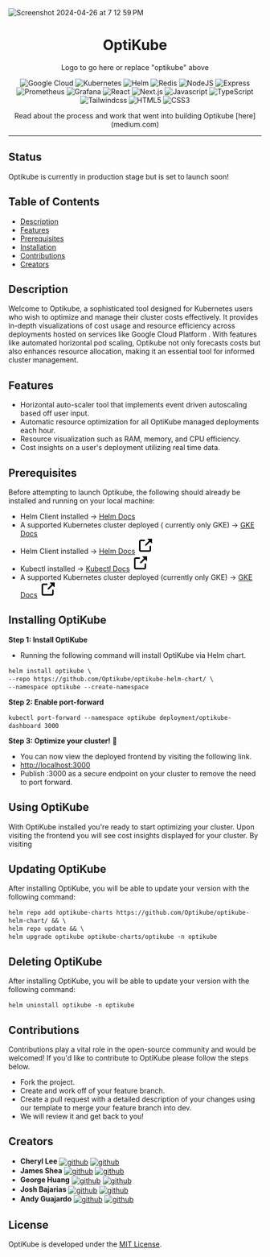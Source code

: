 <img width="1187" alt="Screenshot 2024-04-26 at 7 12 59 PM" src="https://github.com/oslabs-beta/OptiKube-FE/assets/78817053/cdc2c4bf-8f7c-44fb-b21d-94e2a68700ce">
<div align="center">
  
# OptiKube 

<p> Logo to go here or replace "optikube" above </p>

![Google Cloud](https://img.shields.io/badge/Google_Cloud-4285F4?style=for-the-badge&logo=google-cloud&logoColor=white)
![Kubernetes](https://img.shields.io/badge/kubernetes-326ce5.svg?&style=for-the-badge&logo=kubernetes&logoColor=white)
![Helm](https://img.shields.io/badge/Helm-0F1689?style=for-the-badge&logo=Helm&labelColor=0F1689)
![Redis](https://img.shields.io/badge/redis-CC0000.svg?&style=for-the-badge&logo=redis&logoColor=white)
![NodeJS](https://img.shields.io/badge/node.js-6DA55F?style=for-the-badge&logo=node.js&logoColor=white)
![Express](https://img.shields.io/badge/Express%20js-000000?style=for-the-badge&logo=express&logoColor=white)
![Prometheus](https://img.shields.io/badge/Prometheus-000000?style=for-the-badge&logo=prometheus&labelColor=000000)
![Grafana](https://img.shields.io/badge/Grafana-F2F4F9?style=for-the-badge&logo=grafana&logoColor=orange&labelColor=F2F4F9)
![React](https://img.shields.io/badge/react-%2320232a.svg?style=for-the-badge&logo=react&logoColor=%2361DAFB)
![Next.js](https://img.shields.io/badge/Next.js-lightgray?style=for-the-badge&logo=next.js&logoColor=black)
![Javascript](https://img.shields.io/badge/JavaScript-323330?style=for-the-badge&logo=javascript&logoColor=F7DF1E)
![TypeScript](https://img.shields.io/badge/TypeScript-007ACC?style=for-the-badge&logo=typescript&logoColor=white)
![Tailwindcss](https://img.shields.io/badge/Tailwindcss-090e1a?style=for-the-badge&logo=tailwindcss)
![HTML5](https://img.shields.io/badge/html5-%23E34F26.svg?style=for-the-badge&logo=html5&logoColor=white)
![CSS3](https://img.shields.io/badge/css3-%231572B6.svg?style=for-the-badge&logo=css3&logoColor=white)


<p> Read about the process and work that went into building Optikube [here](medium.com)</p>

---

</div>




## Status
Optikube is currently in production stage but is set to launch soon!

## Table of Contents

- [Description](#description)
- [Features](#features)
- [Prerequisites](#prerequisites)
- [Installation](#installation)
- [Contributions](#contributions)
- [Creators](#creators)


## Description
Welcome to Optikube, a sophisticated tool designed for Kubernetes users who wish to optimize and manage their cluster costs effectively. It provides in-depth visualizations of cost usage and resource efficiency across deployments hosted on services like Google Cloud Platform . With features like automated horizontal pod scaling, Optikube not only forecasts costs but also enhances resource allocation, making it an essential tool for informed cluster management.

## Features
- Horizontal auto-scaler tool that implements event driven autoscaling based off user input.
- Automatic resource optimization for all OptiKube managed deployments each hour.
- Resource visualization such as RAM, memory, and CPU efficiency.
- Cost insights on a user's deployment utilizing real time data. 

## Prerequisites
Before attempting to launch Optikube, the following should already be installed and running on your local machine:
- Helm Client installed -> [Helm Docs](https://helm.sh/docs/intro/install/)
- A supported Kubernetes cluster deployed ( currently only GKE) -> [GKE Docs](https://cloud.google.com/kubernetes-engine/docs/quickstarts/create-cluster)
- Helm Client installed -> [Helm Docs](https://helm.sh/docs/intro/install/) ![open_in_new](https://github.com/github/octicons/blob/main/icons/link-external-16.svg)
- Kubectl installed -> [Kubectl Docs](https://kubernetes.io/docs/tasks/tools/#kubectl) ![open_in_new](https://github.com/github/octicons/blob/main/icons/link-external-16.svg)
- A supported Kubernetes cluster deployed (currently only GKE) -> [GKE Docs](https://cloud.google.com/kubernetes-engine/docs/quickstarts/create-cluster) ![open_in_new](https://github.com/github/octicons/blob/main/icons/link-external-16.svg)

## Installing OptiKube
**Step 1: Install OptiKube**
  - Running the following command will install OptiKube via Helm chart.
  ```
  helm install optikube \
  --repo https://github.com/Optikube/optikube-helm-chart/ \
  --namespace optikube --create-namespace
  ```
**Step 2: Enable port-forward**
  ```
  kubectl port-forward --namespace optikube deployment/optikube-dashboard 3000
  ```
**Step 3: Optimize your cluster!** :tada: 
  - You can now view the deployed frontend by visiting the following link.
  - [http://localhost:3000](http://localhost:3000)
  - Publish :3000 as a secure endpoint on your cluster to remove the need to port forward.

## Using OptiKube
With OptiKube installed you're ready to start optimizing your cluster. Upon visiting the frontend you will see cost insights displayed for your cluster. By visiting 

## Updating OptiKube
After installing OptiKube, you will be able to update your version with the following command:
  ```
  helm repo add optikube-charts https://github.com/Optikube/optikube-helm-chart/ && \
  helm repo update && \
  helm upgrade optikube optikube-charts/optikube -n optikube
  ```
  
## Deleting OptiKube
After installing OptiKube, you will be able to update your version with the following command:
  ```
helm uninstall optikube -n optikube
  ```

## Contributions
Contributions play a vital role in the open-source community and would be welcomed! If you'd like to contribute to OptiKube please follow the steps below.
- Fork the project.
- Create and work off of your feature branch.
- Create a pull request with a detailed description of your changes using our template to merge your feature branch into dev.
- We will review it and get back to you!

## Creators

- **Cheryl Lee** <a href="https://github.com/yli-yanchen" target="blank"><img align="center" src="https://iconmonstr.com/wp-content/g/gd/makefg.php?i=../releases/preview/2012/png/iconmonstr-github-1.png&r=56&g=136&b=255" alt="github" height="30" width="30" /></a> <a href="https://www.linkedin.com/in/cherylleech/" target="blank"><img align="center" src="https://iconmonstr.com/wp-content/g/gd/makefg.php?i=../releases/preview/2012/png/iconmonstr-linkedin-3.png&r=56&g=136&b=255" alt="github" height="30" width="30" /></a>
- **James Shea** <a href="https://github.com/JamesSheaDev" target="blank"><img align="center" src="https://iconmonstr.com/wp-content/g/gd/makefg.php?i=../releases/preview/2012/png/iconmonstr-github-1.png&r=56&g=136&b=255" alt="github" height="30" width="30" /></a> <a href="https://www.linkedin.com/in/james-r-shea/" target="blank"><img align="center" src="https://iconmonstr.com/wp-content/g/gd/makefg.php?i=../releases/preview/2012/png/iconmonstr-linkedin-3.png&r=56&g=136&b=255" alt="github" height="30" width="30" /></a>
- **George Huang** <a href="https://github.com/gzfh24" target="blank"><img align="center" src="https://iconmonstr.com/wp-content/g/gd/makefg.php?i=../releases/preview/2012/png/iconmonstr-github-1.png&r=56&g=136&b=255" alt="github" height="30" width="30" /></a> <a href="https://www.linkedin.com/in/gzfh" target="blank"><img align="center" src="https://iconmonstr.com/wp-content/g/gd/makefg.php?i=../releases/preview/2012/png/iconmonstr-linkedin-3.png&r=56&g=136&b=255" alt="github" height="30" width="30" /></a>
- **Josh Bajarias** <a href="https://github.com/Jawshhhhhhhh" target="blank"><img align="center" src="https://iconmonstr.com/wp-content/g/gd/makefg.php?i=../releases/preview/2012/png/iconmonstr-github-1.png&r=56&g=136&b=255" alt="github" height="30" width="30" /></a> <a href="https://www.linkedin.com/in/joshbajarias/" target="blank"><img align="center" src="https://iconmonstr.com/wp-content/g/gd/makefg.php?i=../releases/preview/2012/png/iconmonstr-linkedin-3.png&r=56&g=136&b=255" alt="github" height="30" width="30" /></a>
- **Andy Guajardo** <a href="https://github.com/andymattgee" target="blank"><img align="center" src="https://iconmonstr.com/wp-content/g/gd/makefg.php?i=../releases/preview/2012/png/iconmonstr-github-1.png&r=56&g=136&b=255" alt="github" height="30" width="30" /></a> <a href="https://www.linkedin.com/in/andy-guajardo-a63987101/" target="blank"><img align="center" src="https://iconmonstr.com/wp-content/g/gd/makefg.php?i=../releases/preview/2012/png/iconmonstr-linkedin-3.png&r=56&g=136&b=255" alt="github" height="30" width="30" /></a>

## License
OptiKube is developed under the [MIT License](https://mit-license.org/).
